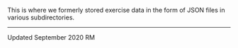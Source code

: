 This is where we formerly stored exercise data in the form of JSON files in various subdirectories.

----------
Updated September 2020
RM

